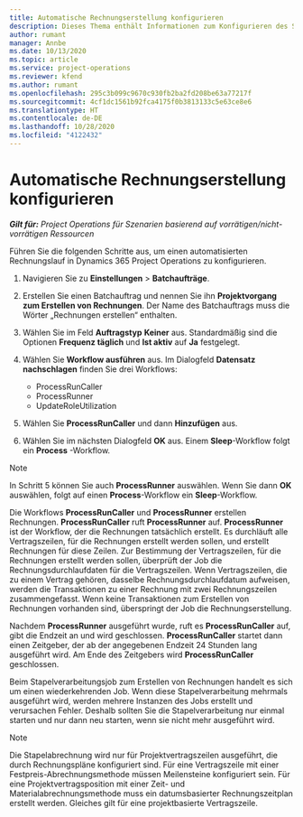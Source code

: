 ```yaml
---
title: Automatische Rechnungserstellung konfigurieren
description: Dieses Thema enthält Informationen zum Konfigurieren des Systems, damit Rechnungen automatisch generiert werden.
author: rumant
manager: Annbe
ms.date: 10/13/2020
ms.topic: article
ms.service: project-operations
ms.reviewer: kfend
ms.author: rumant
ms.openlocfilehash: 295c3b099c9670c930fb2ba2fd208be63a77217f
ms.sourcegitcommit: 4cf1dc1561b92fca4175f0b3813133c5e63ce8e6
ms.translationtype: HT
ms.contentlocale: de-DE
ms.lasthandoff: 10/28/2020
ms.locfileid: "4122432"
---
```

# <a name="configure-automatic-invoice-creation"></a>Automatische Rechnungserstellung konfigurieren

_**Gilt für:** Project Operations für Szenarien basierend auf vorrätigen/nicht-vorrätigen Ressourcen_


Führen Sie die folgenden Schritte aus, um einen automatisierten Rechnungslauf in Dynamics 365 Project Operations zu konfigurieren.

1. Navigieren Sie zu **Einstellungen** > **Batchaufträge**.
2. Erstellen Sie einen Batchauftrag und nennen Sie ihn **Projektvorgang zum Erstellen von Rechnungen**. Der Name des Batchauftrags muss die Wörter „Rechnungen erstellen“ enthalten.
3. Wählen Sie im Feld **Auftragstyp** **Keiner** aus. Standardmäßig sind die Optionen **Frequenz täglich** und **Ist aktiv** auf **Ja** festgelegt.
4. Wählen Sie **Workflow ausführen** aus. Im Dialogfeld **Datensatz nachschlagen** finden Sie drei Workflows:

    - ProcessRunCaller
    - ProcessRunner
    - UpdateRoleUtilization

5. Wählen Sie **ProcessRunCaller** und dann **Hinzufügen** aus.
6. Wählen Sie im nächsten Dialogfeld **OK** aus. Einem **Sleep**-Workflow folgt ein **Process** -Workflow.

  > [!NOTE]
  > In Schritt 5 können Sie auch **ProcessRunner** auswählen. Wenn Sie dann **OK** auswählen, folgt auf einen **Process**-Workflow ein **Sleep**-Workflow.

Die Workflows **ProcessRunCaller** und **ProcessRunner** erstellen Rechnungen. **ProcessRunCaller** ruft **ProcessRunner** auf. **ProcessRunner** ist der Workflow, der die Rechnungen tatsächlich erstellt. Es durchläuft alle Vertragszeilen, für die Rechnungen erstellt werden sollen, und erstellt Rechnungen für diese Zeilen. Zur Bestimmung der Vertragszeilen, für die Rechnungen erstellt werden sollen, überprüft der Job die Rechnungsdurchlaufdaten für die Vertragszeilen. Wenn Vertragszeilen, die zu einem Vertrag gehören, dasselbe Rechnungsdurchlaufdatum aufweisen, werden die Transaktionen zu einer Rechnung mit zwei Rechnungszeilen zusammengefasst. Wenn keine Transaktionen zum Erstellen von Rechnungen vorhanden sind, überspringt der Job die Rechnungserstellung.

Nachdem **ProcessRunner** ausgeführt wurde, ruft es **ProcessRunCaller** auf, gibt die Endzeit an und wird geschlossen. **ProcessRunCaller** startet dann einen Zeitgeber, der ab der angegebenen Endzeit 24 Stunden lang ausgeführt wird. Am Ende des Zeitgebers wird **ProcessRunCaller** geschlossen.

Beim Stapelverarbeitungsjob zum Erstellen von Rechnungen handelt es sich um einen wiederkehrenden Job. Wenn diese Stapelverarbeitung mehrmals ausgeführt wird, werden mehrere Instanzen des Jobs erstellt und verursachen Fehler. Deshalb sollten Sie die Stapelverarbeitung nur einmal starten und nur dann neu starten, wenn sie nicht mehr ausgeführt wird.

> [!NOTE]
> Die Stapelabrechnung wird nur für Projektvertragszeilen ausgeführt, die durch Rechnungspläne konfiguriert sind. Für eine Vertragszeile mit einer Festpreis-Abrechnungsmethode müssen Meilensteine konfiguriert sein. Für eine Projektvertragsposition mit einer Zeit- und Materialabrechnungsmethode muss ein datumsbasierter Rechnungszeitplan erstellt werden. Gleiches gilt für eine projektbasierte Vertragszeile.     
